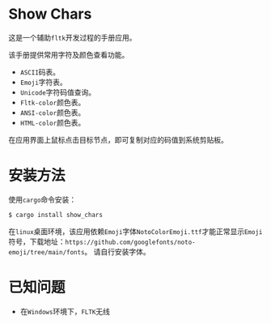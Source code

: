 # Show Chars
这是一个辅助`fltk`开发过程的手册应用。

该手册提供常用字符及颜色查看功能。
- `ASCII`码表。
- `Emoji`字符表。
- `Unicode`字符码值查询。
- `Fltk-color`颜色表。
- `ANSI-color`颜色表。
- `HTML-color`颜色表。

在应用界面上鼠标点击目标节点，即可复制对应的码值到系统剪贴板。

# 安装方法
使用`cargo`命令安装：
```bash
$ cargo install show_chars
```
在`linux`桌面环境，该应用依赖`Emoji`字体`NotoColorEmoji.ttf`才能正常显示`Emoji`符号，下载地址：`https://github.com/googlefonts/noto-emoji/tree/main/fonts`。
请自行安装字体。


# 已知问题
- 在`Windows`环境下，`FLTK`无线
